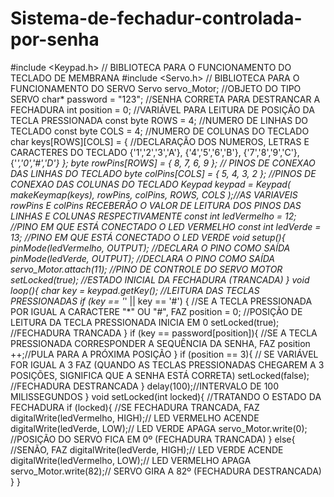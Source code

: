 # Sistema-de-fechadur-controlada-por-senha
#include &lt;Keypad.h> // BIBLIOTECA PARA O FUNCIONAMENTO DO TECLADO DE MEMBRANA #include &lt;Servo.h> // BIBLIOTECA PARA O FUNCIONAMENTO DO SERVO   Servo servo_Motor; //OBJETO DO TIPO SERVO char* password = "123"; //SENHA CORRETA PARA DESTRANCAR A FECHADURA int position = 0; //VARIÁVEL PARA LEITURA DE POSIÇÃO DA TECLA PRESSIONADA const byte ROWS = 4; //NUMERO DE LINHAS DO TECLADO const byte COLS = 4; //NUMERO DE COLUNAS DO TECLADO char keys[ROWS][COLS] = { //DECLARAÇÃO DOS NUMEROS, LETRAS E CARACTERES DO TECLADO {'1','2','3','A'}, {'4','5','6','B'}, {'7','8','9','C'}, {'*','0','#','D'} };   byte rowPins[ROWS] = { 8, 7, 6, 9 }; // PINOS DE CONEXAO DAS LINHAS DO TECLADO byte colPins[COLS] = { 5, 4, 3, 2 }; //PINOS DE CONEXAO DAS COLUNAS DO TECLADO Keypad keypad = Keypad( makeKeymap(keys), rowPins, colPins, ROWS, COLS );//AS VARIAVEIS rowPins E colPins RECEBERÃO O VALOR DE LEITURA DOS PINOS DAS LINHAS E COLUNAS RESPECTIVAMENTE   const int ledVermelho = 12; //PINO EM QUE ESTÁ CONECTADO O LED VERMELHO const int ledVerde = 13; //PINO EM QUE ESTÁ CONECTADO O LED VERDE   void setup(){   pinMode(ledVermelho, OUTPUT); //DECLARA O PINO COMO SAÍDA   pinMode(ledVerde, OUTPUT); //DECLARA O PINO COMO SAÍDA     servo_Motor.attach(11); //PINO DE CONTROLE DO SERVO MOTOR   setLocked(true); //ESTADO INICIAL DA FECHADURA (TRANCADA) }   void loop(){   char key = keypad.getKey(); //LEITURA DAS TECLAS PRESSIONADAS    if (key == '*' || key == '#') { //SE A TECLA PRESSIONADA POR IGUAL A CARACTERE "*" OU "#", FAZ       position = 0; //POSIÇÃO DE LEITURA DA TECLA PRESSIONADA INICIA EM 0       setLocked(true); //FECHADURA TRANCADA } if (key == password[position]){ //SE A TECLA PRESSIONADA CORRESPONDER A SEQUÊNCIA DA SENHA, FAZ       position ++;//PULA PARA A PRÓXIMA POSIÇÃO } if (position == 3){ // SE VARIÁVEL FOR IGUAL A 3 FAZ (QUANDO AS TECLAS PRESSIONADAS CHEGAREM A 3 POSIÇÕES, SIGNIFICA QUE A SENHA ESTÁ CORRETA)       setLocked(false); //FECHADURA DESTRANCADA } delay(100);//INTERVALO DE 100 MILISSEGUNDOS } void setLocked(int locked){ //TRATANDO O ESTADO DA FECHADURA if (locked){ //SE FECHADURA TRANCADA, FAZ     digitalWrite(ledVermelho, HIGH);// LED VERMELHO ACENDE     digitalWrite(ledVerde, LOW);// LED VERDE APAGA     servo_Motor.write(0); //POSIÇÃO DO SERVO FICA EM 0º (FECHADURA TRANCADA) } else{ //SENÃO, FAZ     digitalWrite(ledVerde, HIGH);// LED VERDE ACENDE     digitalWrite(ledVermelho, LOW);// LED VERMELHO APAGA     servo_Motor.write(82);// SERVO GIRA A 82º (FECHADURA DESTRANCADA) } }
